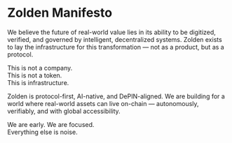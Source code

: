 # Zolden Manifesto

We believe the future of real-world value lies in its ability to be digitized, verified, and governed by intelligent, decentralized systems. Zolden exists to lay the infrastructure for this transformation — not as a product, but as a protocol.

This is not a company.  
This is not a token.  
This is infrastructure.

Zolden is protocol-first, AI-native, and DePIN-aligned. We are building for a world where real-world assets can live on-chain — autonomously, verifiably, and with global accessibility.

We are early. We are focused.  
Everything else is noise.
